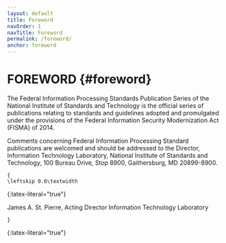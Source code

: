 ```yaml
---
layout: default
title: Foreword
navOrder: 1
navTitle: Foreword
permalink: /foreword/
anchor: foreword
---
```


# FOREWORD {#foreword}

The Federal Information Processing Standards Publication Series of the National Institute of Standards and Technology is the official series of publications relating to standards and guidelines adopted and promulgated under the provisions of the Federal Information Security Modernization Act (FISMA) of 2014. 

Comments concerning Federal Information Processing Standard publications are welcomed and should be addressed to the Director, Information Technology Laboratory, National Institute of Standards and Technology, 100 Bureau Drive, Stop 8900, Gaithersburg, MD 20899-8900. 

~~~
{
\leftskip 0.6\textwidth
~~~
{:latex-literal="true"}

James A. St. Pierre, Acting Director
Information Technology Laboratory

~~~
}
~~~
{:latex-literal="true"}
